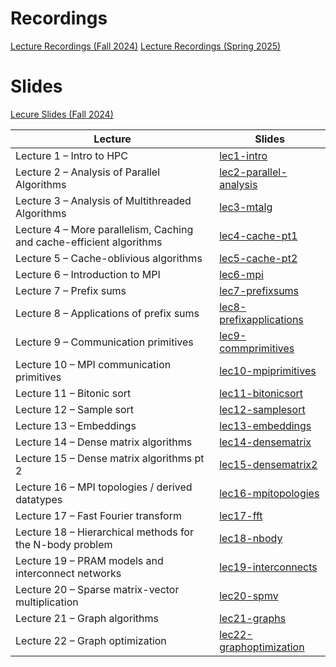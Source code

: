 # Recordings
[Lecture Recordings (Fall 2024)](https://www.youtube.com/@HelenXuLectures)
[Lecture Recordings (Spring 2025)](https://www.youtube.com/watch?v=of7_3Vy6wUQ&list=PLD8evIHEiYcAmVK-htqCH5qjUH8lmv1y3&ab_channel=HelenXuLectures&themeRefresh=1)

# Slides
[Lecure Slides (Fall 2024)](https://sites.gatech.edu/cse6220fall24/)

| Lecture                                                              | Slides                                                                                                      |
| -------------------------------------------------------------------- | ----------------------------------------------------------------------------------------------------------- |
| Lecture 1 – Intro to HPC                                             | [lec1-intro](https://sites.gatech.edu/cse6220fall24/files/2024/08/lec1-intro.pdf)                           |
| Lecture 2 – Analysis of Parallel Algorithms                          | [lec2-parallel-analysis](https://sites.gatech.edu/cse6220fall24/files/2024/08/lec2-parallel-analysis.pdf)   |
| Lecture 3 – Analysis of Multithreaded Algorithms                     | [lec3-mtalg](https://sites.gatech.edu/cse6220fall24/files/2024/09/lec3-mtalg.pdf)                           |
| Lecture 4 – More parallelism, Caching and cache-efficient algorithms | [lec4-cache-pt1](https://sites.gatech.edu/cse6220fall24/files/2024/09/lec4-cache-pt1.pdf)                   |
| Lecture 5 – Cache-oblivious algorithms                               | [lec5-cache-pt2](https://sites.gatech.edu/cse6220fall24/files/2024/09/lec5-cache-pt2.pdf)                   |
| Lecture 6 – Introduction to MPI                                      | [lec6-mpi](https://sites.gatech.edu/cse6220fall24/files/2024/10/lec6-mpi.pdf)                               |
| Lecture 7 – Prefix sums                                              | [lec7-prefixsums](https://sites.gatech.edu/cse6220fall24/files/2024/10/lec7-prefixsums.pdf)                 |
| Lecture 8 – Applications of prefix sums                              | [lec8-prefixapplications](https://sites.gatech.edu/cse6220fall24/files/2024/10/lec8-prefixapplications.pdf) |
| Lecture 9 – Communication primitives                                 | [lec9-commprimitives](https://sites.gatech.edu/cse6220fall24/files/2024/10/lec9-commprimitives-1.pdf)       |
| Lecture 10 – MPI communication primitives                            | [lec10-mpiprimitives](https://sites.gatech.edu/cse6220fall24/files/2024/10/lec10-mpiprimitives.pdf)         |
| Lecture 11 – Bitonic sort                                            | [lec11-bitonicsort](https://sites.gatech.edu/cse6220fall24/files/2024/10/lec11-bitonicsort.pdf)             |
| Lecture 12 – Sample sort                                             | [lec12-samplesort](https://sites.gatech.edu/cse6220fall24/files/2024/10/lec12-samplesort-1.pdf)             |
| Lecture 13 – Embeddings                                              | [lec13-embeddings](https://sites.gatech.edu/cse6220fall24/files/2024/10/lec13-embeddings.pdf)               |
| Lecture 14 – Dense matrix algorithms                                 | [lec14-densematrix](https://sites.gatech.edu/cse6220fall24/files/2024/10/lec14-densematrix.pdf)             |
| Lecture 15 – Dense matrix algorithms pt 2                            | [lec15-densematrix2](https://sites.gatech.edu/cse6220fall24/files/2024/10/lec15-densematrix2.pdf)           |
| Lecture 16 – MPI topologies / derived datatypes                      | [lec16-mpitopologies](https://sites.gatech.edu/cse6220fall24/files/2024/11/lec16-mpitopologies.pdf)         |
| Lecture 17 – Fast Fourier transform                                  | [lec17-fft](https://sites.gatech.edu/cse6220fall24/files/2024/11/lec17-fft.pdf)                             |
| Lecture 18 – Hierarchical methods for the N-body problem             | [lec18-nbody](https://sites.gatech.edu/cse6220fall24/files/2024/11/lec18-nbody.pdf)                         |
| Lecture 19 – PRAM models and interconnect networks                   | [lec19-interconnects](https://sites.gatech.edu/cse6220fall24/files/2024/11/lec19-interconnects.pdf)         |
| Lecture 20 – Sparse matrix-vector multiplication                     | [lec20-spmv](https://sites.gatech.edu/cse6220fall24/files/2024/12/lec20-spmv.pdf)                           |
| Lecture 21 – Graph algorithms                                        | [lec21-graphs](https://sites.gatech.edu/cse6220fall24/files/2024/12/lec21-graphs.pdf)                       |
| Lecture 22 – Graph optimization                                      | [lec22-graphoptimization](https://sites.gatech.edu/cse6220fall24/files/2024/12/lec22-graphoptimization.pdf) |
